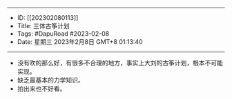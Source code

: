 - --
- ID: [[202302080113]]
- Title: 三体古筝计划
- Tags: #DapuRoad #2023-02-08 
- Date: 星期三 2023年2月8日 GMT+8 01:13:40
- --
- 没有吹的那么好，有很多不合理的地方，事实上大刘的古筝计划，根本不可能实现。
- 缺乏最基本的力学知识。
- 拍出来也不好看。
